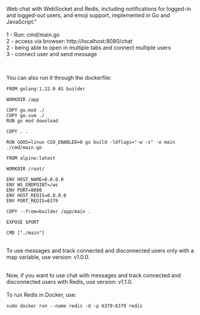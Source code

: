 Web chat with WebSocket and Redis, including notifications for logged-in and logged-out users, and emoji support, implemented in Go and JavaScript."
<br />
<br />
1 - Run: cmd/main.go<br />
2 - access via browser: http://localhost:8080/chat<br />
2 - being able to open in multiple tabs and connect multiple users<br />
3 - connect user and send message

<br/>

You can also run it through the dockerfile:<br />

 ```
FROM golang:1.22.0 AS builder

WORKDIR /app

COPY go.mod ./
COPY go.sum ./
RUN go mod download

COPY . .

RUN GOOS=linux CGO_ENABLED=0 go build -ldflags="-w -s" -o main ./cmd/main.go

FROM alpine:latest

WORKDIR /root/

ENV HOST_NAME=0.0.0.0
ENV WS_ENDPOINT=/ws
ENV PORT=8080
ENV HOST_REDIS=0.0.0.0
ENV PORT_REDIS=6379

COPY --from=builder /app/main .

EXPOSE $PORT

CMD ["./main"]

 ```
 <br />
To use messages and track connected and disconnected users only with a map variable, use version: v1.0.0.<br /><br />

Now, if you want to use chat with messages and track connected and disconnected users with Redis, use version: v1.1.0.<br /><br />
To run Redis in Docker, use:
 ```
sudo docker run --name redis -d -p 6379:6379 redis
 ```